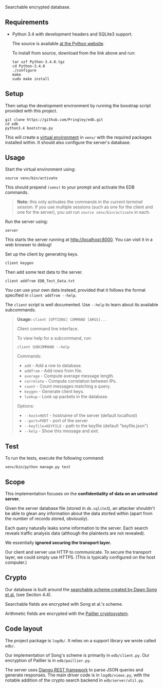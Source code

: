 Searchable encrypted database.

## Requirements

-   Python 3.4 with development headers and SQLite3 support.

    The source is available [at the Python
    website](https://www.python.org/ftp/python/3.4.0/Python-3.4.0.tgz).

    To install from source, download from the link above and run:

        tar xzf Python-3.4.0.tgz
        cd Python-3.4.0
        ./configure
        make
        sudo make install

## Setup

Then setup the development environment by running the boostrap script provided
with this project.

    git clone https://github.com/Pringley/edb.git
    cd edb
    python3.4 bootstrap.py

This will create a [virtual environment](http://virtualenv.org) in `venv/` with
the required packages installed within. It should also configure the server's
database.

## Usage

Start the virtual environment using:

    source venv/bin/activate

This should prepend `(venv)` to your prompt and activate the EDB commands.

>   **Note:** this only activates the commands *in the current terminal
>   session*. If you use multiple sessions (such as one for the client and one
>   for the server), you ust run `source venv/bin/activate` in each.

Run the server using:

    server

This starts the server running at <http://localhost:8000>. You can visit it in
a web browser to debug!

Set up the client by generating keys.

    client keygen

Then add some test data to the server.

    client addfrom EDB_Test_Data.txt

You can use your own data instead, provided that it follows the format
specified in `client addfrom --help`.

The `client` script is well documented. Use `--help` to learn about its
available subcommands.

> **Usage:** `client [OPTIONS] COMMAND [ARGS]...`
>
> Client command line interface.
>
> To view help for a subcommand, run:
>
>     client SUBCOMMAND --help
>
> Commands:
>
> *   `add`        - Add a row to database.
> *   `addfrom`    - Add rows from file.
> *   `average`    - Compute average message length.
> *   `correlate`  - Compute correlation between IPs.
> *   `count`      - Count messages matching a query.
> *   `keygen`     - Generate client keys.
> *   `lookup`     - Look up packets in the database.
>
> Options:
>
> *   `--host=HOST`           - hostname of the server (default localhost)
> *   `--port=PORT`           - port of the server
> *   `--keyfile=KEYFILE`     - path to the keyfile (default "keyfile.json")
> *   `--help`                - Show this message and exit.

## Test

To run the tests, execute the following command:

    venv/bin/python manage.py test

## Scope

This implementation focuses on the **confidentiality of data on an untrusted
server.**

Given the server database file (stored in `db.sqlite3`), an attacker shouldn't
be able to glean any information about the data storted within (apart from the
number of records stored, obviously).

Each query naturally leaks some information to the server. Each search reveals
traffic analysis data (although the plaintexts are not revealed).

We essentially **ignored securing the transport layer.**

Our client and server use HTTP to communicate. To secure the transport layer,
we could simply use HTTPS. (This is typically configured on the host computer.)

## Crypto

Our database is built around the [searchable scheme created by Dawn Song et
al.](http://www.cs.berkeley.edu/~dawnsong/papers/se.pdf) (see Section 4.4).

Searchable fields are encrypted with Song et al.'s scheme.

Arithmetic fields are encrypted with the [Paillier
cryptosystem](https://en.wikipedia.org/wiki/Paillier_cryptosystem).

## Code layout

The project package is `logdb/`. It relies on a support library we wrote called
`edb/`.

Our implementation of Song's scheme is primarily in `edb/client.py`. Our
encryption of Paillier is in `edb/paillier.py`.

The server uses [Django REST framework](http://www.django-rest-framework.org/)
to parse JSON queries and generate responses. The main driver code is in
`logdb/views.py`, with the notable addition of the crypto search backend in
`edb/server/util.py`.
